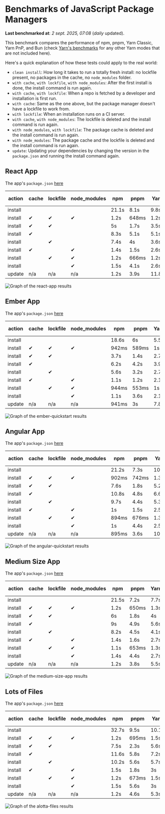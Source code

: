 # Benchmarks of JavaScript Package Managers

**Last benchmarked at**: _2 sept. 2025, 07:08_ (_daily_ updated).

This benchmark compares the performance of npm, pnpm, Yarn Classic, Yarn PnP, and Bun (check [Yarn's benchmarks](https://yarnpkg.com/benchmarks) for any other Yarn modes that are not included here).

Here's a quick explanation of how these tests could apply to the real world:

- `clean install`: How long it takes to run a totally fresh install: no lockfile present, no packages in the cache, no `node_modules` folder.
- `with cache`, `with lockfile`, `with node_modules`: After the first install is done, the install command is run again.
- `with cache`, `with lockfile`: When a repo is fetched by a developer and installation is first run.
- `with cache`: Same as the one above, but the package manager doesn't have a lockfile to work from.
- `with lockfile`: When an installation runs on a CI server.
- `with cache`, `with node_modules`: The lockfile is deleted and the install command is run again.
- `with node_modules`, `with lockfile`: The package cache is deleted and the install command is run again.
- `with node_modules`: The package cache and the lockfile is deleted and the install command is run again.
- `update`: Updating your dependencies by changing the version in the `package.json` and running the install command again.

## React App

The app's `package.json` [here](./fixtures/react-app/package.json)

| action  | cache | lockfile | node_modules| npm | pnpm | Yarn | Yarn PnP | Bun |
| ---     | ---   | ---      | ---         | --- | ---  | ---  | ---      | --- |
| install |       |          |             | 21.1s | 8.1s | 9.8s | 2.7s | 1.4s |
| install | ✔     | ✔        | ✔           | 1.2s | 648ms | 1.2s | n/a | 33ms |
| install | ✔     | ✔        |             | 5s | 1.7s | 3.5s | 983ms | 449ms |
| install | ✔     |          |             | 8.3s | 5.1s | 5.1s | 2.3s | 420ms |
| install |       | ✔        |             | 7.4s | 4s | 3.6s | 978ms | 419ms |
| install | ✔     |          | ✔           | 1.4s | 1.5s | 2.6s | n/a | 33ms |
| install |       | ✔        | ✔           | 1.2s | 666ms | 1.2s | n/a | 30ms |
| install |       |          | ✔           | 1.5s | 4.1s | 2.6s | n/a | 29ms |
| update  | n/a | n/a | n/a | 1.2s | 3.9s | 11.8s | 3.1s | 34ms |

<img alt="Graph of the react-app results" src="results/img/react-app.svg" />

## Ember App

The app's `package.json` [here](./fixtures/ember-quickstart/package.json)

| action  | cache | lockfile | node_modules| npm | pnpm | Yarn | Yarn PnP | Bun |
| ---     | ---   | ---      | ---         | --- | ---  | ---  | ---      | --- |
| install |       |          |             | 18.6s | 6s | 5.5s | 2.3s | 1.1s |
| install | ✔     | ✔        | ✔           | 942ms | 589ms | 1s | n/a | 26ms |
| install | ✔     | ✔        |             | 3.7s | 1.4s | 2.7s | 866ms | 323ms |
| install | ✔     |          |             | 6.2s | 4.2s | 3.9s | 1.9s | 325ms |
| install |       | ✔        |             | 5.6s | 3.2s | 2.7s | 868ms | 329ms |
| install | ✔     |          | ✔           | 1.1s | 1.2s | 2.1s | n/a | 26ms |
| install |       | ✔        | ✔           | 944ms | 553ms | 1s | n/a | 23ms |
| install |       |          | ✔           | 1.1s | 3.6s | 2.1s | n/a | 24ms |
| update  | n/a | n/a | n/a | 941ms | 3s | 7.8s | 2.9s | 26ms |

<img alt="Graph of the ember-quickstart results" src="results/img/ember-quickstart.svg" />

## Angular App

The app's `package.json` [here](./fixtures/angular-quickstart/package.json)

| action  | cache | lockfile | node_modules| npm | pnpm | Yarn | Yarn PnP | Bun |
| ---     | ---   | ---      | ---         | --- | ---  | ---  | ---      | --- |
| install |       |          |             | 21.2s | 7.3s | 10.7s | 2.8s | 1.6s |
| install | ✔     | ✔        | ✔           | 902ms | 742ms | 1.3s | n/a | 28ms |
| install | ✔     | ✔        |             | 7.6s | 1.8s | 5.2s | 1.2s | 822ms |
| install | ✔     |          |             | 10.8s | 4.8s | 6.6s | 2.3s | 798ms |
| install |       | ✔        |             | 9.7s | 4.4s | 5.3s | 1.2s | 800ms |
| install | ✔     |          | ✔           | 1s | 1.5s | 2.5s | n/a | 28ms |
| install |       | ✔        | ✔           | 894ms | 676ms | 1.3s | n/a | 26ms |
| install |       |          | ✔           | 1s | 4.4s | 2.5s | n/a | 25ms |
| update  | n/a | n/a | n/a | 895ms | 3.6s | 10.3s | 2.7s | 32ms |

<img alt="Graph of the angular-quickstart results" src="results/img/angular-quickstart.svg" />

## Medium Size App

The app's `package.json` [here](./fixtures/medium-size-app/package.json)

| action  | cache | lockfile | node_modules| npm | pnpm | Yarn | Yarn PnP | Bun |
| ---     | ---   | ---      | ---         | --- | ---  | ---  | ---      | --- |
| install |       |          |             | 21.5s | 7.2s | 7.7s | 2.9s | 1.3s |
| install | ✔     | ✔        | ✔           | 1.2s | 650ms | 1.3s | n/a | 31ms |
| install | ✔     | ✔        |             | 6s | 1.8s | 4s | 1.1s | 466ms |
| install | ✔     |          |             | 9s | 4.9s | 5.6s | 2.4s | 455ms |
| install |       | ✔        |             | 8.2s | 4.5s | 4.1s | 1.1s | 450ms |
| install | ✔     |          | ✔           | 1.4s | 1.6s | 2.7s | n/a | 29ms |
| install |       | ✔        | ✔           | 1.1s | 653ms | 1.3s | n/a | 27ms |
| install |       |          | ✔           | 1.4s | 4.4s | 2.7s | n/a | 27ms |
| update  | n/a | n/a | n/a | 1.2s | 3.8s | 5.5s | 2.3s | 37ms |

<img alt="Graph of the medium-size-app results" src="results/img/medium-size-app.svg" />

## Lots of Files

The app's `package.json` [here](./fixtures/alotta-files/package.json)

| action  | cache | lockfile | node_modules| npm | pnpm | Yarn | Yarn PnP | Bun |
| ---     | ---   | ---      | ---         | --- | ---  | ---  | ---      | --- |
| install |       |          |             | 32.7s | 9.5s | 10.1s | 3.4s | 1.8s |
| install | ✔     | ✔        | ✔           | 1.2s | 695ms | 1.5s | n/a | 39ms |
| install | ✔     | ✔        |             | 7.5s | 2.3s | 5.6s | 1.3s | 702ms |
| install | ✔     |          |             | 11.6s | 5.8s | 7.2s | 2.8s | 700ms |
| install |       | ✔        |             | 10.2s | 5.6s | 5.7s | 1.3s | 697ms |
| install | ✔     |          | ✔           | 1.5s | 1.8s | 3s | n/a | 38ms |
| install |       | ✔        | ✔           | 1.2s | 673ms | 1.5s | n/a | 35ms |
| install |       |          | ✔           | 1.5s | 5.6s | 3s | n/a | 35ms |
| update  | n/a | n/a | n/a | 1.2s | 4.6s | 5.3s | 2.9s | 94ms |

<img alt="Graph of the alotta-files results" src="results/img/alotta-files.svg" />